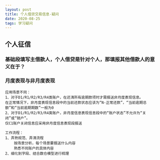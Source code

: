 ```yaml
---
layout: post
title: 个人借贷交易信息-疑问
date: 2020-08-25
tags: 学习疑问
---
```


## 个人征信
### 基础段填写主借款人，个人借贷是针对个人，那填报其他借款人的意义在于？

### 月度表现与非月度表现
```
应用场景不同：
1、对于D1/R1/R2/R3/R4类账户，在还清所有逾期款项时才需报送非月度表现信息。
在正常情况下，非月度表现信息段中的当前还款状态应该为“N-正常还款”，“当前逾期总额”和“当前逾期期数”一般为0
2、对于D1/R1/R2/R3/R4类账户，非月度信息表现信息段中的“账户状态”不允许为“关闭”或“销户”。
仅C1账户关闭信息应采用非月度信息表现段报送
```



```
工作流程：
1、弄熟规范、弄清流程
    按场景分析，每个场景要报送什么内容  
    熟悉不同账户的具体内容
2、细化到字段、结合数仓模型进行梳理

```